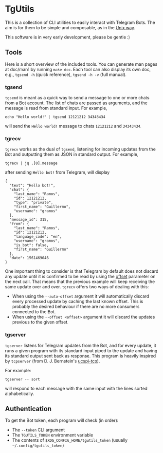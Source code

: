 # TgUtils

This is a collection of CLI utilities to easily interact with Telegram Bots. The
aim is for them to be simple and composable, as in the [Unix
way](http://wiki.c2.com/?UnixWay).

This software is in very early development, please be gentle :)


## Tools

Here is a short overview of the included tools. You can generate man pages at
doc/man1 by running `make doc`. Each tool can also display its own doc, e.g.,
`tgsend -h` (quick reference), `tgsend -h -v` (full manual).

### tgsend

`tgsend` is meant as a quick way to send a message to one or more chats from a
Bot account. The list of chats are passed as arguments, and the message is read
from standard input. For example,

    echo "Hello world!" | tgsend 12121212 34343434

will send the `Hello world!` message to chats `12121212` and `34343434`.


### tgrecv

`tgrecv` works as the dual of `tgsend`, listening for incoming updates from the
Bot and outputting them as JSON in standard output. For example,

    tgrecv | jq .[0].message

after sending `Hello bot!` from Telegram, will display

    {
      "text": "Hello bot!",
      "chat": {
        "last_name": "Ramos",
        "id": 12121212,
        "type": "private",
        "first_name": "Guillermo",
        "username": "gramos"
      },
      "message_id": 315,
      "from": {
        "last_name": "Ramos",
        "id": 12121212,
        "language_code": "en",
        "username": "gramos",
        "is_bot": false,
        "first_name": "Guillermo"
      },
      "date": 1561469046
    }

One important thing to consider is that Telegram by default does not discard any
update until it is confirmed to be read by using the
[offset](https://core.telegram.org/bots/api#getupdates) parameter on the next
call. That means that the previous example will keep receiving the same
update over and over. `tgrecv` offers two ways of dealing with this:

- When using the `--auto-offset` argument it will automatically discard every
  processed update by caching the last known offset. This is probably the
  desired behaviour if there are no more consumers connected to the Bot.
- When using the `--offset <offset>` argument it will discard the updates
  previous to the given offset.


### tgserver

`tgserver` listens for Telegram updates from the Bot, and for every update, it
runs a given program with its standard input piped to the update and having its
standard output sent back as response. This program is heavily inspired by
`tcpserver` (from D. J. Bernstein's
[ucspi-tcp](https://cr.yp.to/ucspi-tcp.html)).

For example:

    tgserver -- sort

will respond to each message with the same input with the lines sorted
alphabetically.


## Authentication

To get the Bot token, each program will check (in order):

- The `--token` CLI argument
- The `TGUTILS_TOKEN` environment variable
- The contents of `$XDG_CONFIG_HOME/tgutils_token`
  (usually `~/.config/tgutils_token`)
